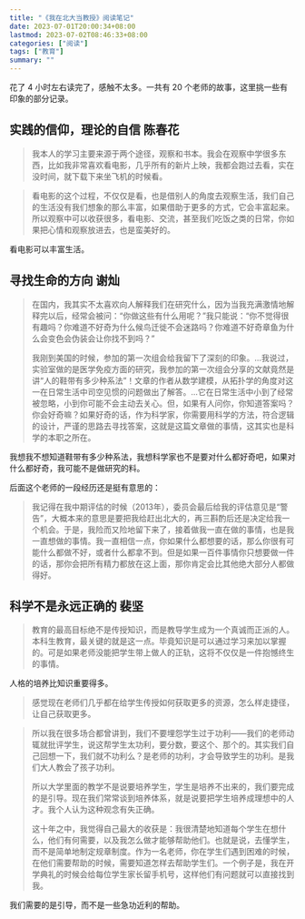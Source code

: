 ```yaml
---
title: "《我在北大当教授》阅读笔记"
date: 2023-07-01T20:00:34+08:00
lastmod: 2023-07-02T08:46:33+08:00
categories: ["阅读"]
tags: ["教育"]
summary: ""
---
```


花了 4 小时左右读完了，感触不太多。一共有 20 个老师的故事，这里挑一些有印象的部分记录。

## 实践的信仰，理论的自信 陈春花

> 我本人的学习主要来源于两个途径，观察和书本。我会在观察中学很多东西，比如我非常喜欢看电影，几乎所有的新片上映，我都会跑过去看，实在没时间，就下载下来坐飞机的时候看。

> 看电影的这个过程，不仅仅是看，也是借别人的角度去观察生活，我们自己的生活没有我们想象的那么丰富，如果借助于更多的方式，它会丰富起来。所以观察中可以收获很多，看电影、交流，甚至我们吃饭之类的日常，你如果把心情和观察放进去，也是蛮美好的。

看电影可以丰富生活。

## 寻找生命的方向 谢灿

> 在国内，我其实不太喜欢向人解释我们在研究什么，因为当我充满激情地解释完以后，经常会被问：“你做这些有什么用呢？”我只能说：“你不觉得很有趣吗？你难道不好奇为什么候鸟迁徙不会迷路吗？你难道不好奇章鱼为什么会变色会伪装会让你找不到吗？”
> 
> 我刚到美国的时候，参加的第一次组会给我留下了深刻的印象。...我说过，实验室做的是医学免疫方面的研究，我参加的第一次组会分享的文献竟然是讲“人的鞋带有多少种系法”！文章的作者从数学建模，从拓扑学的角度对这一在日常生活中司空见惯的问题做出了解答。...它在日常生活中小到了经常被忽略，小到你可能不会主动去关心。但，如果有人问你，你知道答案吗？你会好奇嘛？如果好奇的话，作为科学家，你需要用科学的方法，符合逻辑的设计，严谨的思路去寻找答案，这就是这篇文章做的事情，这其实也是科学的本职之所在。

我想我不想知道鞋带有多少种系法，我想科学家也不是要对什么都好奇吧，如果对什么都好奇，我可能不是做研究的料。

后面这个老师的一段经历还是挺有意思的：

> 我记得在我中期评估的时候（2013年），委员会最后给我的评估意见是“警告”，大概本来的意思是要把我给赶出北大的，再三斟酌后还是决定给我一个机会。于是，我险而又险地留下来了，接着做我一直在做的事情，也是我一直想做的事情。我一直相信一点，你如果什么都想要的话，那么你很有可能什么都做不好，或者什么都拿不到。但是如果一百件事情你只想要做一件的话，那你会把所有精力都放在这上面，那你肯定会比其他绝大部分人都做得好。

## 科学不是永远正确的 裴坚

> 教育的最高目标绝不是传授知识，而是教导学生成为一个真诚而正派的人。本科生教育，最关键的就是这一点。毕竟知识是可以通过学习来加以掌握的。可是如果老师没能把学生带上做人的正轨，这将不仅仅是一件抱憾终生的事情。

人格的培养比知识重要得多。

> 感觉现在老师们几乎都在给学生传授如何获取更多的资源，怎么样走捷径，让自己获取更多。

> 所以我在很多场合都曾讲到，我们不要埋怨学生过于功利——我们的老师动辄就批评学生，说这帮学生太功利，要分数，要这个、那个的。其实我们自己回想一下，我们就不功利么？是老师的功利，才会导致学生的功利。是我们大人教会了孩子功利。
> 
> 所以大学里面的教学不是说要培养学生，学生是培养不出来的，我们要完成的是引导。现在我们常常谈到培养体系，就是说要把学生培养成理想中的人才。我个人认为这种观念有失正确。
> 
> 这十年之中，我觉得自己最大的收获是：我很清楚地知道每个学生在想什么，他们有何需要，以及我怎么做才能够帮助他们。也就是说，去懂学生，而不是简单地制定规章制度。作为一名老师，你在学生们遇到困难的时候，在他们需要帮助的时候，需要知道怎样去帮助学生们。一个例子是，我在开学典礼的时候会给每位学生家长留手机号，这样他们有问题就可以直接找到我。

我们需要的是引导，而不是一些急功近利的帮助。
